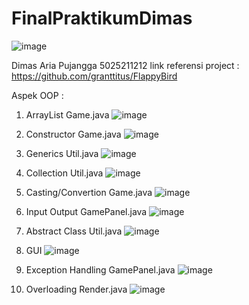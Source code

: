 # FinalPraktikumDimas

![image](https://user-images.githubusercontent.com/114992718/205886173-f49cc2ce-59d1-46d2-a338-b5ded6b9f282.png)




Dimas Aria Pujangga
5025211212
link referensi project : https://github.com/granttitus/FlappyBird

Aspek OOP :
1. ArrayList
Game.java
![image](https://user-images.githubusercontent.com/114992718/207260655-61135472-5635-43bc-bb17-9b64be15f13c.png)

2. Constructor
Game.java
![image](https://user-images.githubusercontent.com/114992718/207260733-70a8fc35-c55a-4b25-be9b-173a18910a17.png)

3. Generics
Util.java
![image](https://user-images.githubusercontent.com/114992718/207260089-c7192d84-a1ab-4331-a7a7-09b35dd594c6.png)

4. Collection
Util.java
![image](https://user-images.githubusercontent.com/114992718/207260108-7285e913-6065-4661-84b7-8e61304a46ce.png)

5. Casting/Convertion
Game.java
![image](https://user-images.githubusercontent.com/114992718/207260535-4f11a0c2-d779-4d10-8f9e-64b4cfe2c429.png)

6. Input Output
GamePanel.java
![image](https://user-images.githubusercontent.com/114992718/207260319-34f1e907-f2e0-4034-8d77-e55679722d5c.png)

7. Abstract Class
Util.java
![image](https://user-images.githubusercontent.com/114992718/207260025-84ee2e5c-4f4f-436a-a506-807a98e50837.png)

8. GUI
![image](https://user-images.githubusercontent.com/114992718/207264403-6c6b46ba-ad8c-4bfb-8f5f-277aa5236cb4.png)

9. Exception Handling
GamePanel.java
![image](https://user-images.githubusercontent.com/114992718/207260371-ebaec9fd-d120-43f5-bc1e-b62d66933719.png)

10. Overloading
Render.java
![image](https://user-images.githubusercontent.com/114992718/207259866-9846ac34-4bca-444d-9671-c8d6043dc037.png)

